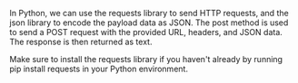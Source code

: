 In Python, we can use the requests library to send HTTP requests, and the json library to encode the payload data as JSON. The post method is used to send a POST request with the provided URL, headers, and JSON data. The response is then returned as text.

Make sure to install the requests library if you haven't already by running pip install requests in your Python environment.
